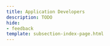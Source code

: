 ```yaml
---
title: Application Developers
description: TODO
hide: 
- feedback
template: subsection-index-page.html
---
```

